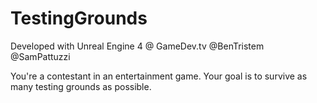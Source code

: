 # TestingGrounds

Developed with Unreal Engine 4 @ GameDev.tv @BenTristem @SamPattuzzi

You're a contestant in an entertainment game. Your goal is to survive as many testing grounds as possible.
